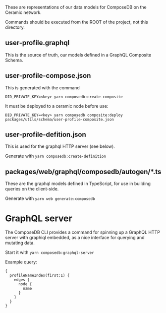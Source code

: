 These are representations of our data models for ComposeDB on the Ceramic network.

Commands should be executed from the ROOT of the project, not this directory.

## user-profile.graphql

This is the source of truth, our models defined in a GraphQL Composite Schema.

## user-profile-compose.json

This is generated with the command

`DID_PRIVATE_KEY=<key> yarn composedb:create-composite`

It must be deployed to a ceramic node before use:

`DID_PRIVATE_KEY=<key> yarn composedb composite:deploy packages/utils/schema/user-profile-composite.json`

## user-profile-defition.json

This is used for the graphql HTTP server (see below).

Generate with `yarn composedb:create-definition`

## packages/web/graphql/composedb/autogen/\*.ts

These are the graphql models defined in TypeScript, for use in building queries on the client-side.

Generate with `yarn web generate:composedb`

# GraphQL server

The ComposeDB CLI provides a command for spinning up a GraphQL HTTP server with graphiql embedded, as a nice interface for querying and mutating data.

Start it with `yarn composedb:graphql-server`

Example query:

```
{
  profileNameIndex(first:1) {
    edges {
      node {
        name
      }
    }
  }
}
```
